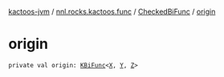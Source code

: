 [kactoos-jvm](../../index.md) / [nnl.rocks.kactoos.func](../index.md) / [CheckedBiFunc](index.md) / [origin](./origin.md)

# origin

`private val origin: `[`KBiFunc`](../../nnl.rocks.kactoos/-k-bi-func.md)`<`[`X`](index.md#X)`, `[`Y`](index.md#Y)`, `[`Z`](index.md#Z)`>`